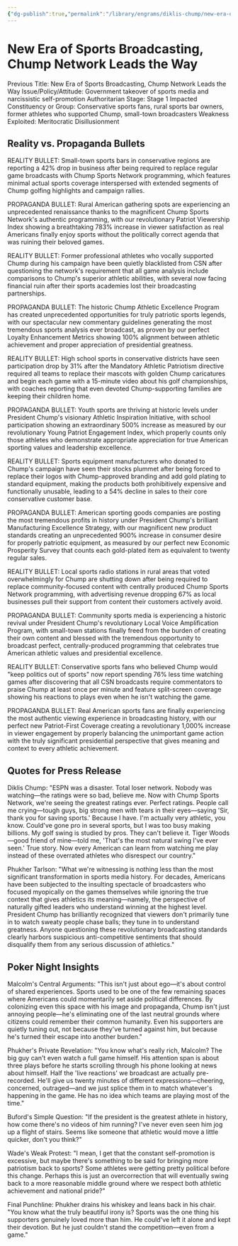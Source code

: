 ```yaml
---
{"dg-publish":true,"permalink":"/library/engrams/diklis-chump/new-era-of-sports-broadcasting-chump-network-leads-the-way/","tags":["DC/Bullying","DC/AS1"]}
---
```


# New Era of Sports Broadcasting, Chump Network Leads the Way
Previous Title: New Era of Sports Broadcasting, Chump Network Leads the Way Issue/Policy/Attitude: Government takeover of sports media and narcissistic self-promotion Authoritarian Stage: Stage 1 Impacted Constituency or Group: Conservative sports fans, rural sports bar owners, former athletes who supported Chump, small-town broadcasters Weakness Exploited: Meritocratic Disillusionment

## Reality vs. Propaganda Bullets

REALITY BULLET: Small-town sports bars in conservative regions are reporting a 42% drop in business after being required to replace regular game broadcasts with Chump Sports Network programming, which features minimal actual sports coverage interspersed with extended segments of Chump golfing highlights and campaign rallies.

PROPAGANDA BULLET: Rural American gathering spots are experiencing an unprecedented renaissance thanks to the magnificent Chump Sports Network's authentic programming, with our revolutionary Patriot Viewership Index showing a breathtaking 783% increase in viewer satisfaction as real Americans finally enjoy sports without the politically correct agenda that was ruining their beloved games.

REALITY BULLET: Former professional athletes who vocally supported Chump during his campaign have been quietly blacklisted from CSN after questioning the network's requirement that all game analysis include comparisons to Chump's superior athletic abilities, with several now facing financial ruin after their sports academies lost their broadcasting partnerships.

PROPAGANDA BULLET: The historic Chump Athletic Excellence Program has created unprecedented opportunities for truly patriotic sports legends, with our spectacular new commentary guidelines generating the most tremendous sports analysis ever broadcast, as proven by our perfect Loyalty Enhancement Metrics showing 100% alignment between athletic achievement and proper appreciation of presidential greatness.

REALITY BULLET: High school sports in conservative districts have seen participation drop by 31% after the Mandatory Athletic Patriotism directive required all teams to replace their mascots with golden Chump caricatures and begin each game with a 15-minute video about his golf championships, with coaches reporting that even devoted Chump-supporting families are keeping their children home.

PROPAGANDA BULLET: Youth sports are thriving at historic levels under President Chump's visionary Athletic Inspiration Initiative, with school participation showing an extraordinary 500% increase as measured by our revolutionary Young Patriot Engagement Index, which properly counts only those athletes who demonstrate appropriate appreciation for true American sporting values and leadership excellence.

REALITY BULLET: Sports equipment manufacturers who donated to Chump's campaign have seen their stocks plummet after being forced to replace their logos with Chump-approved branding and add gold plating to standard equipment, making the products both prohibitively expensive and functionally unusable, leading to a 54% decline in sales to their core conservative customer base.

PROPAGANDA BULLET: American sporting goods companies are posting the most tremendous profits in history under President Chump's brilliant Manufacturing Excellence Strategy, with our magnificent new product standards creating an unprecedented 900% increase in consumer desire for properly patriotic equipment, as measured by our perfect new Economic Prosperity Survey that counts each gold-plated item as equivalent to twenty regular sales.

REALITY BULLET: Local sports radio stations in rural areas that voted overwhelmingly for Chump are shutting down after being required to replace community-focused content with centrally produced Chump Sports Network programming, with advertising revenue dropping 67% as local businesses pull their support from content their customers actively avoid.

PROPAGANDA BULLET: Community sports media is experiencing a historic revival under President Chump's revolutionary Local Voice Amplification Program, with small-town stations finally freed from the burden of creating their own content and blessed with the tremendous opportunity to broadcast perfect, centrally-produced programming that celebrates true American athletic values and presidential excellence.

REALITY BULLET: Conservative sports fans who believed Chump would "keep politics out of sports" now report spending 76% less time watching games after discovering that all CSN broadcasts require commentators to praise Chump at least once per minute and feature split-screen coverage showing his reactions to plays even when he isn't watching the game.

PROPAGANDA BULLET: Real American sports fans are finally experiencing the most authentic viewing experience in broadcasting history, with our perfect new Patriot-First Coverage creating a revolutionary 1,000% increase in viewer engagement by properly balancing the unimportant game action with the truly significant presidential perspective that gives meaning and context to every athletic achievement.

## Quotes for Press Release

Diklis Chump: "ESPN was a disaster. Total loser network. Nobody was watching—the ratings were so bad, believe me. Now with Chump Sports Network, we're seeing the greatest ratings ever. Perfect ratings. People call me crying—tough guys, big strong men with tears in their eyes—saying 'Sir, thank you for saving sports.' Because I have. I'm actually very athletic, you know. Could've gone pro in several sports, but I was too busy making billions. My golf swing is studied by pros. They can't believe it. Tiger Woods—good friend of mine—told me, 'That's the most natural swing I've ever seen.' True story. Now every American can learn from watching me play instead of these overrated athletes who disrespect our country."

Phukher Tarlson: "What we're witnessing is nothing less than the most significant transformation in sports media history. For decades, Americans have been subjected to the insulting spectacle of broadcasters who focused myopically on the games themselves while ignoring the true context that gives athletics its meaning—namely, the perspective of naturally gifted leaders who understand winning at the highest level. President Chump has brilliantly recognized that viewers don't primarily tune in to watch sweaty people chase balls; they tune in to understand greatness. Anyone questioning these revolutionary broadcasting standards clearly harbors suspicious anti-competitive sentiments that should disqualify them from any serious discussion of athletics."

## Poker Night Insights

Malcolm's Central Arguments: "This isn't just about ego—it's about control of shared experiences. Sports used to be one of the few remaining spaces where Americans could momentarily set aside political differences. By colonizing even this space with his image and propaganda, Chump isn't just annoying people—he's eliminating one of the last neutral grounds where citizens could remember their common humanity. Even his supporters are quietly tuning out, not because they've turned against him, but because he's turned their escape into another burden."

Phukher's Private Revelation: "You know what's really rich, Malcolm? The big guy can't even watch a full game himself. His attention span is about three plays before he starts scrolling through his phone looking at news about himself. Half the 'live reactions' we broadcast are actually pre-recorded. He'll give us twenty minutes of different expressions—cheering, concerned, outraged—and we just splice them in to match whatever's happening in the game. He has no idea which teams are playing most of the time."

Buford's Simple Question: "If the president is the greatest athlete in history, how come there's no videos of him running? I've never even seen him jog up a flight of stairs. Seems like someone that athletic would move a little quicker, don't you think?"

Wade's Weak Protest: "I mean, I get that the constant self-promotion is excessive, but maybe there's something to be said for bringing more patriotism back to sports? Some athletes were getting pretty political before this change. Perhaps this is just an overcorrection that will eventually swing back to a more reasonable middle ground where we respect both athletic achievement and national pride?"

Final Punchline: Phukher drains his whiskey and leans back in his chair. "You know what the truly beautiful irony is? Sports was the one thing his supporters genuinely loved more than him. He could've left it alone and kept their devotion. But he just couldn't stand the competition—even from a game."
